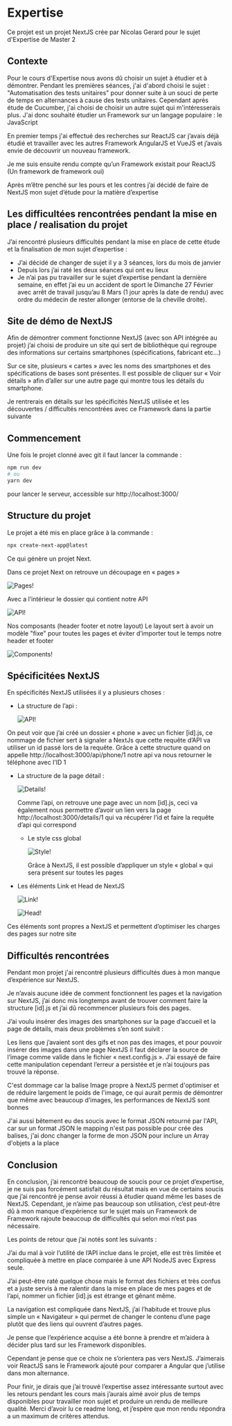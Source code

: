 # Expertise

Ce projet est un projet NextJS crée par Nicolas Gerard pour le sujet d'Expertise de Master 2

## Contexte

Pour le cours d'Expertise nous avons dû choisir un sujet à étudier et à démontrer.
Pendant les premières séances, j'ai d'abord choisi le sujet : "Automatisation des tests unitaires" pour donner suite à un souci de perte de temps en alternances à cause des tests unitaires.
Cependant après étude de Cucumber, j'ai choisi de choisir un autre sujet qui m'intéresserais plus.
J'ai donc souhaité étudier un Framework sur un langage populaire : le JavaScript

En premier temps j'ai effectué des recherches sur ReactJS car j’avais déjà étudié et travailler avec les autres Framework AngularJS et VueJS et j’avais envie de découvrir un nouveau framework.

Je me suis ensuite rendu compte qu’un Framework existait pour ReactJS (Un framework de framework oui)

Après m’être penché sur les pours et les contres j’ai décidé de faire de NextJS mon sujet d’étude pour la matière d’expertise

## Les difficultées rencontrées pendant la mise en place / realisation du projet

J’ai rencontré plusieurs difficultés pendant la mise en place de cette étude et la finalisation de mon sujet d’expertise :

- J’ai décidé de changer de sujet il y a 3 séances, lors du mois de janvier
- Depuis lors j’ai raté les deux séances qui ont eu lieux
- Je n’ai pas pu travailler sur le sujet d’expertise pendant la dernière semaine, en effet j’ai eu un accident de sport le Dimanche 27 Février avec arrêt de travail jusqu’au 8 Mars (1 jour après la date de rendu) avec ordre du médecin de rester allonger (entorse de la cheville droite).

## Site de démo de NextJS

Afin de démontrer comment fonctionne NextJS (avec son API intégrée au projet) j’ai choisi de produire un site qui sert de bibliothèque qui regroupe des informations sur certains smartphones (spécifications, fabricant etc...)

Sur ce site, plusieurs « cartes » avec les noms des smartphones et des spécifications de bases sont présentes.
Il est possible de cliquer sur « Voir détails » afin d’aller sur une autre page qui montre tous les détails du smartphone.

Je rentrerais en détails sur les spécificités NextJS utilisée et les découvertes / difficultés rencontrées avec ce Framework dans la partie suivante

## Commencement

Une fois le projet clonné avec git il faut lancer la commande :

```bash
npm run dev
# ou
yarn dev
```

pour lancer le serveur, accessible sur http://localhost:3000/

## Structure du projet

Le projet a été mis en place grâce à la commande :

```bash
npx create-next-app@latest
```

Ce qui génère un projet Next.

Dans ce projet Next on retrouve un découpage en « pages »

![Pages!](./assets/pages.png "Pages")

Avec a l’intérieur le dossier qui contient notre API

![API!](./assets/api.png "API")

Nos composants (header footer et notre layout)
Le layout sert à avoir un modèle "fixe" pour toutes les pages et éviter d’importer tout le temps notre header et footer

![Components!](./assets/components.png "Components")

## Spécificitées NextJS

En spécificités NextJS utilisées il y a plusieurs choses :

- La structure de l’api :

  ![API!](./assets/api.png "API")

On peut voir que j’ai créé un dossier « phone » avec un fichier [id].js, ce nommage de fichier sert à signaler a NextJs que cette requête d’API va utiliser un id passé lors de la requête.
Grâce à cette structure quand on appelle http://localhost:3000/api/phone/1 notre api va nous retourner le téléphone avec l’ID 1

- La structure de la page détail :

  ![Details!](./assets/details.png "Details")

  Comme l’api, on retrouve une page avec un nom [id].js, ceci va également nous permettre d’avoir un lien vers la page http://localhost:3000/details/1 qui va récupérer l’id et faire la requête d’api qui correspond

  - Le style css global

    ![Style!](./assets/style_global.png "Style")

    Grâce à NextJS, il est possible d’appliquer un style « global » qui sera présent sur toutes les pages

- Les éléments Link et Head de NextJS

  ![Link!](./assets/link.png " Link ")

  ![Head!](./assets/head.png " Head ")

Ces éléments sont propres a NextJS et permettent d’optimiser les charges des pages sur notre site

## Difficultés rencontrées

Pendant mon projet j'ai rencontré plusieurs difficultés dues à mon manque d’expérience sur NextJS.

Je n’avais aucune idée de comment fonctionnent les pages et la navigation sur NextJS, j’ai donc mis longtemps avant de trouver comment faire la structure [id].js et j’ai dû recommencer plusieurs fois des pages.

J’ai voulu insérer des images des smartphones sur la page d’accueil et la page de détails, mais deux problèmes s’en sont suivit :

Les liens que j’avaient sont des gifs et non pas des images, et pour pouvoir insérer des images dans une page NextJS il faut déclarer la source de l’image comme valide dans le fichier « next.config.js ». J’ai essayé de faire cette manipulation cependant l’erreur a persistée et je n’ai toujours pas trouvé la réponse.

C'est dommage car la balise Image propre à NextJS permet d'optimiser et de réduire largement le poids de l'image, ce qui aurait permis de démontrer que même avec beaucoup d’images, les performances de NextJS sont bonnes

J'ai aussi bêtement eu des soucis avec le format JSON retourné par l'API, car sur un format JSON le mapping n'est pas possible pour crée des balises, j'ai donc changer la forme de mon JSON pour inclure un Array d'objets a la place

## Conclusion

En conclusion, j’ai rencontré beaucoup de soucis pour ce projet d’expertise, je ne suis pas forcément satisfait du résultat mais en vue de certains soucis que j’ai rencontré je pense avoir réussi à étudier quand même les bases de NextJS.
Cependant, je n’aime pas beaucoup son utilisation, c’est peut-être dû à mon manque d’expérience sur le sujet mais un Framework de Framework rajoute beaucoup de difficultés qui selon moi n’est pas nécessaire.

Les points de retour que j’ai notés sont les suivants :

J’ai du mal à voir l’utilité de l’API inclue dans le projet, elle est très limitée et compliquée à mettre en place comparée à une API NodeJS avec Express seule.

J’ai peut-être raté quelque chose mais le format des fichiers et très confus et a juste servis à me ralentir dans la mise en place de mes pages et de l’api, nommer un fichier [id].js est étrange et gênant même.

La navigation est compliquée dans NextJS, j’ai l’habitude et trouve plus simple un « Navigateur » qui permet de changer le contenu d’une page plutôt que des liens qui ouvrent d’autres pages.

Je pense que l’expérience acquise a été bonne à prendre et m’aidera à décider plus tard sur les Framework disponibles.

Cependant je pense que ce choix ne s’orientera pas vers NextJS.
J’aimerais voir ReactJS sans le Framework ajouté pour comparer a Angular que j’utilise dans mon alternance.

Pour finir, je dirais que j’ai trouvé l’expertise assez intéressante surtout avec les retours pendant les cours mais j’aurais aimé avoir plus de temps disponibles pour travailler mon sujet et produire un rendu de meilleure qualité.
Merci d’avoir lu ce readme long, et j’espère que mon rendu répondra a un maximum de critères attendus.
